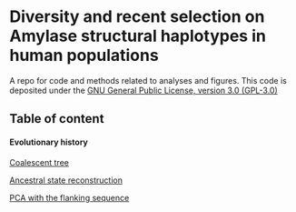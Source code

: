# Diversity and recent selection on Amylase structural haplotypes in human populations

A repo for code and methods related to analyses and figures. This code is deposited under the [GNU General Public License, version 3.0 (GPL-3.0)](https://web.archive.org/web/20160316065455/https://opensource.org/licenses/gpl-3.0)

## Table of content

#### Evolutionary history

[Coalescent tree](https://github.com/sudmantlab/amylase_diversity_project/blob/main/HPRC_AMY_Sequences/bundle_tree/bundle_tree.md)

[Ancestral state reconstruction](https://github.com/sudmantlab/amylase_diversity_project/blob/main/HPRC_AMY_Sequences/bundle_tree/cafe.md)

[PCA with the flanking sequence](https://github.com/sudmantlab/amylase_diversity_project/blob/main/HPRC_AMY_Sequences/pca/pca.md)
